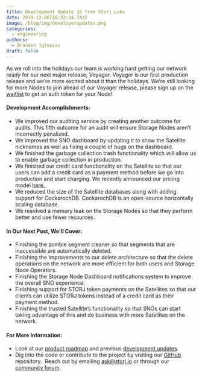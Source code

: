 ```yaml
---
title: Development Update 33 from Storj Labs
date: 2019-12-06T16:32:34.743Z
image: /blog/img/developerupdates.png
categories:
  - engineering
authors:
  - Brandon Iglesias
draft: false
---
```

As we roll into the holidays our team is working hard getting our network ready for our next major release, Voyager. Voyager is our first production release and we’re more excited about it than the holidays. We’re still looking for more Nodes to join ahead of our Voyager release, please sign up on the [waitlist](https://storj.io/sign-up-node-operator/) to get an auth token for your Node!

#### Development Accomplishments:

* We improved our auditing service by creating another outcome for audits. This fifth outcome for an audit will ensure Storage Nodes aren’t incorrectly penalized.  
* We improved the SNO dashboard by updating it to show the Satellite nicknames as well as fixing a couple of bugs on the dashboard.  
* We finished the garbage collection trash functionality which will allow us to enable garbage collection in production.  
* We finished our credit card functionality on the Satellite so that our users can add a credit card as a payment method before we go into production and start charging. We recently announced our pricing model [here. ](https://storj.io/blog/2019/11/announcing-pioneer-2-and-tardigrade.io-pricing/) 
* We reduced the size of the Satellite databases along with adding support for CockarochDB. CockarochDB is an open-source horizontally scaling database.  
* We resolved a memory leak on the Storage Nodes so that they perform better and use fewer resources. 

#### In Our Next Post, We'll Cover:

* Finishing the zombie segment cleaner so that segments that are inaccessible are automatically deleted.  
* Finishing the improvements to our delete architecture so that the delete operations on the network are more efficient for both users and Storage Node Operators.  
* Finishing the Storage Node Dashboard notifications system to improve the overall SNO experience.  
* Finishing support for STORJ token payments on the Satellites so that our clients can utilize STORJ tokens instead of a credit card as their payment method.  
* Finishing the trusted Satellite’s functionality so that SNOs can start taking advantage of this and do business with more Satellites on the network.  

#### For More Information: 

* Look at our [product roadmap](https://storjlabs.aha.io/published/01ee405b4bd8d14208c5256d70d73a38?page=1) and previous [development updates](https://storj.io/blog/2019/11/development-update-32-from-storj-labs/).  
* Dig into the code or contribute to the project by visiting our [GitHub](https://github.com/storj/storj) repository.  
  Reach out by emailing ask@storj.io or through our [community forum](https://forum.storj.io).
